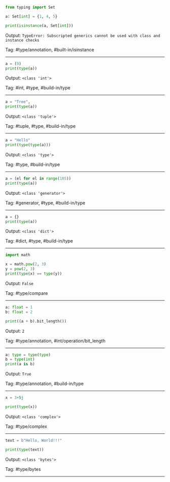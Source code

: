 ```python
from typing import Set

a: Set[int] = {1, 4, 5}

print(isinstance(a, Set[int]))
```
Output: `TypeError: Subscripted generics cannot be used with class and instance checks`

Tag: #type/annotation, #built-in/isinstance

---
```python
a = (9)
print(type(a))
```
Output: `<class 'int'>`

Tag: #int, #type, #build-in/type

---
```python
a = "Tree",
print(type(a))
```
Output: `<class 'tuple'>`

Tag: #tuple, #type, #build-in/type

---
```python
a = "Hello"
print(type(type(a)))
```
Output: `<class 'type'>`

Tag: #type, #build-in/type

---
```python
a = (el for el in range(105))
print(type(a))
```
Output: `<class 'generator'>`

Tag: #generator, #type, #build-in/type

---
```python
a = {}
print(type(a))
```
Output: `<class 'dict'>`

Tag: #dict, #type, #build-in/type

---
```python
import math

x = math.pow(2, 3)
y = pow(2, 3)
print(type(x) == type(y))
```
Output: `False`

Tag: #type/compare

---
```python
a: float = 1
b: float = 2

print((a + b).bit_length())
```
Output: `2`

Tag: #type/annotation, #int/operation/bit_length

---
```python
a: type = type(type)
b = type(int)
print(a is b)
```
Output: `True`

Tag: #type/annotation, #build-in/type

---

```python
x = 3+5j

print(type(x))
```
Output: `<class 'complex'>`

Tag: #type/complex

---

```python
text = b"Hello, World!!!"

print(type(text))
```
Output: `<class 'bytes'>`

Tag: #type/bytes

---



